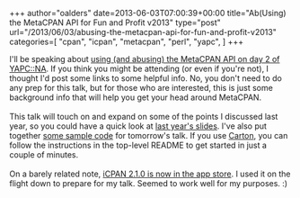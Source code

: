 +++
author="oalders"
date=2013-06-03T07:00:39+00:00
title="Ab(Using) the MetaCPAN API for Fun and Profit v2013"
type="post"
url="/2013/06/03/abusing-the-metacpan-api-for-fun-and-profit-v2013"
categories=[
  "cpan",
  "icpan",
  "metacpan",
  "perl",
  "yapc",
]
+++

I\'ll be speaking about [using (and abusing) the MetaCPAN API on day 2
of YAPC::NA](http://www.yapcna.org/yn2013/talk/4663). If you think you
might be attending (or even if you\'re not), I thought I\'d post some
links to some helpful info. No, you don\'t need to do any prep for this
talk, but for those who are interested, this is just some background
info that will help you get your head around MetaCPAN.\
\
This talk will touch on and expand on some of the points I discussed
last year, so you could have a quick look at [last year\'s
slides](http://www.slideshare.net/oalders/abusing-the-metacpan-api-for-fun-and-profit).
I\'ve also put together [some sample
code](https://github.com/CPAN-API/metacpan-examples) for tomorrow\'s
talk. If you use [Carton](https://metacpan.org/module/Carton), you can
follow the instructions in the top-level README to get started in just a
couple of minutes.\
\
On a barely related note, [iCPAN 2.1.0 is now in the app
store](https://itunes.apple.com/us/app/icpan/id377340561?mt=8). I used
it on the flight down to prepare for my talk. Seemed to work well for my
purposes. :)
